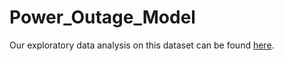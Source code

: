 # Power_Outage_Model

Our exploratory data analysis on this dataset can be found [here](https://schmitzandrew.github.io/Power_Outage_Analysis/).

